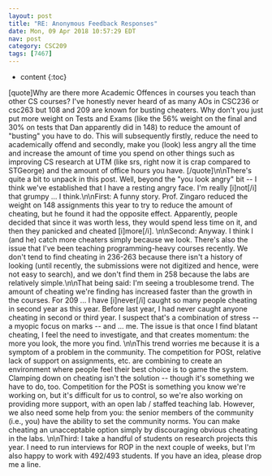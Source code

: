 ```yaml
---
layout: post
title: "RE: Anonymous Feedback Responses"
date: Mon, 09 Apr 2018 10:57:29 EDT
nav: post
category: CSC209
tags: [7467]
---
```


* content
{:toc}

[quote]Why are there more Academic Offences in courses you teach than other CS courses? I've honestly never heard of as many AOs in CSC236 or csc263 but 108 and 209 are known for busting cheaters. Why don't you just put more weight on Tests and Exams (like the 56% weight on the final and 30% on tests that Dan apparently did in 148) to reduce the amount of "busting" you have to do. This will subsequently firstly, reduce the need to academically offend and secondly, make you (look) less angry all the time and increase the amount of time you spend on other things such as improving CS research at UTM (like srs, right now it is crap compared to STGeorge) and the amount of office hours you have. [/quote]\n\nThere's quite a bit to unpack in this post. Well, beyond the "you look angry" bit -- I think we've established that I have a resting angry face. I'm really [i]not[/i] that grumpy ... I think.\n\nFirst: A funny story. Prof. Zingaro reduced the weight on 148 assignments this year to try to reduce the amount of cheating, but he found it had the opposite effect. Apparently, people decided that since it was worth less, they would spend less time on it, and then they panicked and cheated [i]more[/i].  \n\nSecond: Anyway. I think I (and he) catch more cheaters simply because we look. There's also the issue that I've been teaching programming-heavy courses recently. We don't tend to find cheating in 236-263 because there isn't a history of looking (until recently, the submissions were not digitized and hence, were not easy to search), and we don't find them in 258 because the labs are relatively simple.\n\nThat being said: I'm seeing a troublesome trend. The amount of cheating we're finding has increased faster than the growth in the courses. For 209 ... I have [i]never[/i] caught so many people cheating in second year as this year. Before last year, I had never caught anyone cheating in second or third year. I suspect that's a combination of stress -- a myopic focus on marks -- and ... me. The issue is that once I find blatant cheating, I feel the need to investigate, and that creates momentum: the more you look, the more you find. \n\nThis trend worries me because it is a symptom of a problem in the community. The competition for POSt, relative lack of support on assignments, etc. are combining to create an environment where people feel their best choice is to game the system. Clamping down on cheating isn't the solution -- though it's something we have to do, too. Competition for the POSt is something you know we're working on, but it's difficult for us to control, so we're also working on providing more support, with an open lab / staffed teaching lab. However, we also need some help from you: the senior members of the community (i.e., you) have the ability to set the community norms. You can make cheating an unacceptable option simply by discouraging obvious cheating in the labs. \n\nThird: I take a handful of students on research projects this year. I need to run interviews for ROP in the next couple of weeks, but I'm also happy to work with 492/493 students. If you have an idea, please drop me a line.
<!-- more -->
<p></p>

